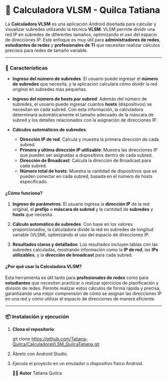 # 🧮 **Calculadora VLSM - Quilca Tatiana**

La **Calculadora VLSM** es una aplicación Android diseñada para calcular y visualizar subredes utilizando la técnica **VLSM**. VLSM permite dividir una red IP en subredes de diferentes tamaños, optimizando el uso del espacio de direcciones IP. Este enfoque es muy útil para **administradores de redes**, **estudiantes de redes** y **profesionales de TI** que necesitan realizar cálculos precisos para redes de tamaño variable.

---

### 🚀 **Características**

- **Ingreso del número de subredes**: El usuario puede ingresar el **número de subredes** que necesita, y la aplicación calculará cómo dividir la red original en subredes más pequeñas.
  
- **Ingreso del número de hosts por subred**: Además del número de subredes, el usuario puede ingresar cuántos **hosts** (dispositivos) se necesitan en cada subred. Con esta información, la calculadora determinará automáticamente el tamaño adecuado de la máscara de subred y los detalles relacionados con la asignación de direcciones IP.
  
- **Cálculos automáticos de subredes**:
  - **Dirección IP de red**: Calcula y muestra la primera dirección de cada subred.
  - **Primera y última dirección IP utilizable**: Muestra las direcciones IP que pueden ser asignadas a dispositivos dentro de cada subred.
  - **Dirección de Broadcast**: Calcula la dirección de Broadcast para cada subred.
  - **Número total de hosts**: Muestra la cantidad de dispositivos que se pueden conectar en cada subred, basada en el número de hosts especificado.

#### ¿Cómo funciona?

1. **Ingreso de parámetros**: El usuario ingresa la **dirección IP** de la red original, el **prefijo** o **máscara de subred** y la cantidad de **subredes** y **hosts** que necesita.
   
2. **Cálculo automático de subredes**: Con base en los valores proporcionados, la calculadora divide la red en subredes de longitud variable (VLSM), optimizando el uso del espacio de direcciones IP.

3. **Resultados claros y detallados**: Los resultados incluyen tablas con las subredes calculadas, mostrando información como la **IP de red**, las **IPs utilizables**, y la **dirección de broadcast** para cada subred.

#### ¿Por qué usar la Calculadora VLSM?

Esta herramienta es útil tanto para **profesionales de redes** como para **estudiantes** que necesiten practicar o realizar ejercicios de planificación y división de redes. Permite realizar estos cálculos de forma rápida y precisa, garantizando una mejor comprensión de cómo se asignan las direcciones IP en una red y cómo utilizar el espacio de direcciones de manera eficiente.

---

### 📦 **Instalación y ejecución**

1. **Clona el repositorio**:
   
   git clone https://github.com/Tatiana-Quilca/CalculadoraVLSM_QuilcaTatiana.git
2. Ábrelo con Android Studio.
3. Ejecuta el proyecto en un emulador o dispositivo físico Android.

   👩‍💻 **Autor**
Tatiana Quilca

